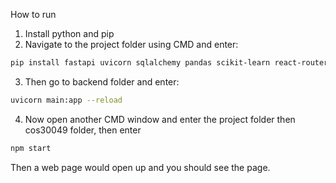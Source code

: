 How to run 

1. Install python and pip 
2. Navigate to the project folder using CMD and enter: 

```bash
pip install fastapi uvicorn sqlalchemy pandas scikit-learn react-router-dom react-icons styled-components
```

3. Then go to backend folder and enter: 

```bash
uvicorn main:app --reload
```

4. Now open another CMD window and enter the project folder then cos30049 folder, then enter

```bash
npm start
```

Then a web page would open up and you should see the page. 
